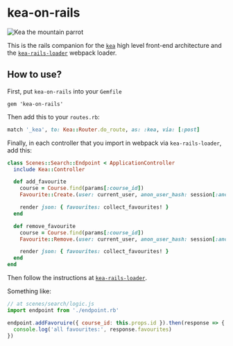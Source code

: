 # kea-on-rails

![Kea the mountain parrot](https://raw.githubusercontent.com/mariusandra/kea/master/kea-small.jpg)

This is the rails companion for the [`kea`](https://github.com/mariusandra/kea) high level front-end architecture and the [`kea-rails-loader`](https://github.com/mariusandra/kea-rails-loader) webpack loader.

## How to use?

First, put `kea-on-rails` into your `Gemfile`

```
gem 'kea-on-rails'
```

Then add this to your `routes.rb`:

```ruby
match '_kea', to: Kea::Router.do_route, as: :kea, via: [:post]
```

Finally, in each controller that you import in webpack via `kea-rails-loader`, add this:

```ruby
class Scenes::Search::Endpoint < ApplicationController
  include Kea::Controller

  def add_favourite
    course = Course.find(params[:course_id])
    Favourite::Create.(user: current_user, anon_user_hash: session[:anon_user_hash], course: course)

    render json: { favourites: collect_favourites! }
  end

  def remove_favourite
    course = Course.find(params[:course_id])
    Favourite::Remove.(user: current_user, anon_user_hash: session[:anon_user_hash], course: course)

    render json: { favourites: collect_favourites! }
  end
end
```

Then follow the instructions at [`kea-rails-loader`](https://github.com/mariusandra/kea-rails-loader).

Something like:

```js
// at scenes/search/logic.js
import endpoint from './endpoint.rb'

endpoint.addFavoruire({ course_id: this.props.id }).then(response => {
  console.log('all favourites:', response.favourites)
})
```
